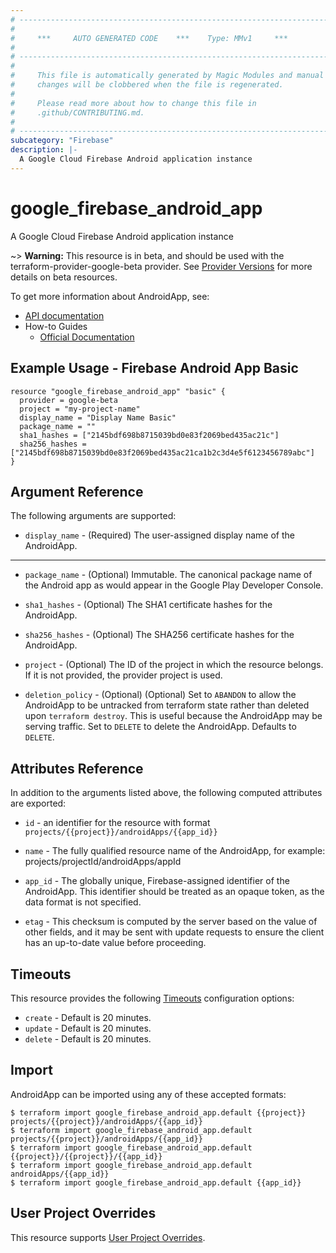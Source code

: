 ```yaml
---
# ----------------------------------------------------------------------------
#
#     ***     AUTO GENERATED CODE    ***    Type: MMv1     ***
#
# ----------------------------------------------------------------------------
#
#     This file is automatically generated by Magic Modules and manual
#     changes will be clobbered when the file is regenerated.
#
#     Please read more about how to change this file in
#     .github/CONTRIBUTING.md.
#
# ----------------------------------------------------------------------------
subcategory: "Firebase"
description: |-
  A Google Cloud Firebase Android application instance
---
```


# google\_firebase\_android\_app

A Google Cloud Firebase Android application instance

~> **Warning:** This resource is in beta, and should be used with the terraform-provider-google-beta provider.
See [Provider Versions](https://terraform.io/docs/providers/google/guides/provider_versions.html) for more details on beta resources.

To get more information about AndroidApp, see:

* [API documentation](https://firebase.google.com/docs/reference/firebase-management/rest/v1beta1/projects.androidApps)
* How-to Guides
    * [Official Documentation](https://firebase.google.com/docs/android/setup)

## Example Usage - Firebase Android App Basic


```hcl
resource "google_firebase_android_app" "basic" {
  provider = google-beta
  project = "my-project-name"
  display_name = "Display Name Basic"
  package_name = ""
  sha1_hashes = ["2145bdf698b8715039bd0e83f2069bed435ac21c"]
  sha256_hashes = ["2145bdf698b8715039bd0e83f2069bed435ac21ca1b2c3d4e5f6123456789abc"]
}
```

## Argument Reference

The following arguments are supported:


* `display_name` -
  (Required)
  The user-assigned display name of the AndroidApp.


- - -


* `package_name` -
  (Optional)
  Immutable. The canonical package name of the Android app as would appear in the Google Play
  Developer Console.

* `sha1_hashes` -
  (Optional)
  The SHA1 certificate hashes for the AndroidApp.

* `sha256_hashes` -
  (Optional)
  The SHA256 certificate hashes for the AndroidApp.

* `project` - (Optional) The ID of the project in which the resource belongs.
    If it is not provided, the provider project is used.

* `deletion_policy` - (Optional) (Optional) Set to `ABANDON` to allow the AndroidApp to be untracked from terraform state
rather than deleted upon `terraform destroy`. This is useful because the AndroidApp may be
serving traffic. Set to `DELETE` to delete the AndroidApp. Defaults to `DELETE`.


## Attributes Reference

In addition to the arguments listed above, the following computed attributes are exported:

* `id` - an identifier for the resource with format `projects/{{project}}/androidApps/{{app_id}}`

* `name` -
  The fully qualified resource name of the AndroidApp, for example:
  projects/projectId/androidApps/appId

* `app_id` -
  The globally unique, Firebase-assigned identifier of the AndroidApp.
  This identifier should be treated as an opaque token, as the data format is not specified.

* `etag` -
  This checksum is computed by the server based on the value of other fields, and it may be sent
  with update requests to ensure the client has an up-to-date value before proceeding.


## Timeouts

This resource provides the following
[Timeouts](https://developer.hashicorp.com/terraform/plugin/sdkv2/resources/retries-and-customizable-timeouts) configuration options:

- `create` - Default is 20 minutes.
- `update` - Default is 20 minutes.
- `delete` - Default is 20 minutes.

## Import


AndroidApp can be imported using any of these accepted formats:

```
$ terraform import google_firebase_android_app.default {{project}} projects/{{project}}/androidApps/{{app_id}}
$ terraform import google_firebase_android_app.default projects/{{project}}/androidApps/{{app_id}}
$ terraform import google_firebase_android_app.default {{project}}/{{project}}/{{app_id}}
$ terraform import google_firebase_android_app.default androidApps/{{app_id}}
$ terraform import google_firebase_android_app.default {{app_id}}
```

## User Project Overrides

This resource supports [User Project Overrides](https://registry.terraform.io/providers/hashicorp/google/latest/docs/guides/provider_reference#user_project_override).
